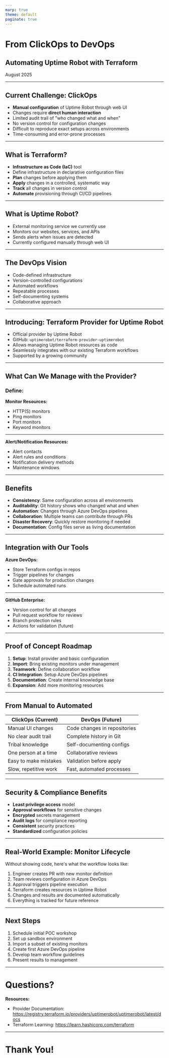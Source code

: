 ```yaml
---
marp: true
theme: default
paginate: true
---
```


# **From ClickOps to DevOps**
## Automating Uptime Robot with Terraform

August 2025

---

## Current Challenge: ClickOps

- **Manual configuration** of Uptime Robot through web UI
- Changes require **direct human interaction**
- Limited audit trail of "who changed what and when"
- No version control for configuration changes
- Difficult to reproduce exact setups across environments
- Time-consuming and error-prone processes

---

## What is Terraform?

- **Infrastructure as Code (IaC)** tool
- Define infrastructure in declarative configuration files
- **Plan** changes before applying them
- **Apply** changes in a controlled, systematic way
- **Track** all changes in version control
- **Automate** provisioning through CI/CD pipelines

---

## What is Uptime Robot?

- External monitoring service we currently use
- Monitors our websites, services, and APIs
- Sends alerts when issues are detected
- Currently configured manually through web UI

---

## The DevOps Vision

- Code-defined infrastructure
- Version-controlled configurations
- Automated workflows
- Repeatable processes
- Self-documenting systems
- Collaborative approach

---

## Introducing: Terraform Provider for Uptime Robot

- Official provider by Uptime Robot
- GitHub: `uptimerobot/terraform-provider-uptimerobot`
- Allows managing Uptime Robot resources as code
- Seamlessly integrates with our existing Terraform workflows
- Supported by a growing community

---

## What Can We Manage with the Provider?

### Define:
**Monitor Resources:**
- HTTP(S) monitors
- Ping monitors
- Port monitors
- Keyword monitors

---
**Alert/Notification Resources:**
- Alert contacts
- Alert rules and conditions
- Notification delivery methods
- Maintenance windows

---

## Benefits

- **Consistency**: Same configuration across all environments
- **Auditability**: Git history shows who changed what and when
- **Automation**: Changes through Azure DevOps pipelines
- **Collaboration**: Multiple teams can contribute through PRs
- **Disaster Recovery**: Quickly restore monitoring if needed
- **Documentation**: Config files serve as living documentation

---

## Integration with Our Tools

**Azure DevOps:**
- Store Terraform configs in repos
- Trigger pipelines for changes
- Gate approvals for production changes
- Schedule automated runs

---

**GitHub Enterprise:**
- Version control for all changes
- Pull request workflow for reviews
- Branch protection rules
- Actions for validation (future)

---

## Proof of Concept Roadmap

1. **Setup**: Install provider and basic configuration
2. **Import**: Bring existing monitors under management
3. **Teamwork**: Define collaboration workflow
4. **CI Integration**: Setup Azure DevOps pipelines
5. **Documentation**: Create internal knowledge base
6. **Expansion**: Add more monitoring resources

---

## From Manual to Automated

| ClickOps (Current) | DevOps (Future) |
|--------------------|-----------------|
| Manual UI changes | Code changes in repositories |
| No clear audit trail | Complete history in Git |
| Tribal knowledge | Self-documenting configs |
| One person at a time | Collaborative reviews |
| Easy to make mistakes | Validation before apply |
| Slow, repetitive work | Fast, automated processes |

---

## Security & Compliance Benefits

- **Least privilege access** model
- **Approval workflows** for sensitive changes
- **Encrypted** secrets management
- **Audit logs** for compliance reporting
- **Consistent** security practices
- **Standardized** configuration policies

---

## Real-World Example: Monitor Lifecycle

Without showing code, here's what the workflow looks like:

1. Engineer creates PR with new monitor definition
2. Team reviews configuration in Azure DevOps
3. Approval triggers pipeline execution
4. Terraform creates resources in Uptime Robot
5. Changes and results are documented automatically
6. Everything is tracked for future reference

---

## Next Steps

1. Schedule initial POC workshop
2. Set up sandbox environment
3. Import a subset of existing monitors
4. Create first Azure DevOps pipeline
5. Develop team workflow guidelines
6. Present results to management

---

# Questions?

**Resources:**
- Provider Documentation: https://registry.terraform.io/providers/uptimerobot/uptimerobot/latest/docs
- Terraform Learning: https://learn.hashicorp.com/terraform

---

# Thank You!
